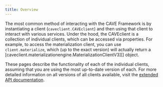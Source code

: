 ```yaml
---
title: Overview
---
```


The most common method of interacting with the CAVE Framework is by instantiating a
client (`caveclient.CAVEclient`) and then using that client to interact with various
services. Under the hood, the CAVEclient is a collection of individual clients, which
can be accessed via properties. For example, to access the materialization client,
you can use `client.materialize`, which (up to the exact version) will actually return a
[caveclient.materializationengine.MaterializationClientV3][] object.

These pages describe the functionality of each of the individual clients, assuming
that you are using the most up-to-date version of each. For more detailed information
on all versions of all clients available, visit the [extended API documentation](../extended_api/index.md).
